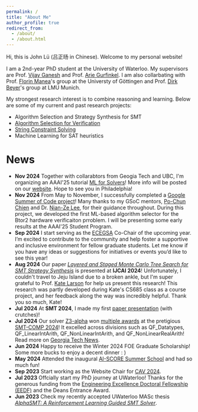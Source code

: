 ```yaml
---
permalink: /
title: "About Me"
author_profile: true
redirect_from: 
  - /about/
  - /about.html
---
```


Hi, this is John Lü (吕正旸 in Chinese). Welcome to my personal website!

I am a 2nd-year PhD student at the University of Waterloo. My supervisors are Prof. [Vijay Ganesh](https://vganesh1.github.io/) and Prof. [Arie Gurfinkel](https://arieg.bitbucket.io/). I am also collarbating with Prof. [Florin Manea](https://flmanea.blogspot.com/)'s group at the Universty of Göttingen and Prof. [Dirk Beyer](https://www.sosy-lab.org/)'s group at LMU Munich.

My strongest research interest is to combine reasoning and learning. Below are some of my current and past research projects: 

- Algorithm Selection and Strategy Synthesis for SMT
- [Algorithm Selection for Verification](https://summerofcode.withgoogle.com/programs/2024/projects/FGmF8gS3)
- [String Constraint Solving](https://z3string.github.io/)
- Machine Learning for SAT heuristics

News
======
- **Nov 2024** Together with collarabtors from Geogia Tech and UBC, I'm organizing an AAAI'25 tutorial [ML for Solvers](https://ml-for-solvers.github.io/)! More info will be posted on our [website](https://ml-for-solvers.github.io/). Hope to see you in Philadelphia!
- **Nov 2024** From May to November, I successfully completed a [Google Summer of Code project](https://summerofcode.withgoogle.com/programs/2024/projects/FGmF8gS3)! Many thanks to my GSoC mentors, [Po-Chun Chien](https://www.sosy-lab.org/people/chien/) and Dr. [Nian-Ze Lee](https://nianzelee.github.io/), for their guidance throughout. During this project, we developed the first ML-based algorithm selector for the Btor2 hardware verificaiton prroblem. I will be presenting some early results at the AAAI'25 Student Program.
- **Sep 2024** I start serving as the [ECEGSA](https://uwaterloo.ca/electrical-computer-engineering-graduate-student-association/) Co-Chair of the upcoming year. I’m excited to contribute to the community and help foster a supportive and inclusive environment for fellow graduate students. Let me know if you have any ideas or suggestions for initiatives or events you’d like to see this year!
- **Aug 2024** Our paper *[Layered and Staged Monte Carlo Tree Search for SMT Strategy Synthesis](https://www.ijcai.org/proceedings/2024/0211.pdf)* is presented at **IJCAI 2024**! Unfortunately, I couldn't travel to Jeju Island due to a broken ankle, but I'm super grateful to Prof. [Kate Larson](https://cs.uwaterloo.ca/~klarson/index.html) for help us present this research! This research was partly developed during Kate's CS685 class as a course project, and her feedback along the way was incredibly helpful. Thank you so much, Kate!
- **Jul 2024** At **SMT 2024**, I made my first [paper presentation](https://easychair.org/smart-slide/slide/p8zq#) (with crutches)! 
- **Jul 2024** Our solver [Z3-alpha](https://github.com/JohnLyu2/z3alpha) won [multiple awards](https://drive.google.com/file/d/1dEeJFfzjJz4vp-mU5XiGnR-hHJdsU1QZ/view?usp=sharing) at the pretigious [SMT-COMP 2024](https://smt-comp.github.io/2024/results/results-single-query/)! It excelled across divisions such as QF_Datatypes, QF_LinearIntArith, QF_NonLinearIntArith, and QF_NonLinearRealArith! Read more on [Georgia Tech News](https://research.gatech.edu/award-winning-software-tool-uses-innovative-approach). 
- **Jun 2024** Happy to receive the Winter 2024 FOE Graduate Scholarship! Some more bucks to enjoy a decent dinner : )
- **May 2024** Attended the inaugural [AI-SCORE Summer School](https://ai-score.github.io/) and had so much fun!
- **Sep 2023** Start working as the Website Chair for [CAV 2024](https://i-cav.org/2024/).
- **Jul 2023** Offcially start my PhD journey at UWaterloo! Thanks for the generous funding from the [Engineering Excellence Doctoral Fellowship (EEDF)](https://uwaterloo.ca/graduate-studies-postdoctoral-affairs/awards/engineering-excellence-masters-and-doctoral-fellowships-eemf) and the Deans Entrance Award. 
- **Jun 2023** Check my recently accepted UWaterloo MASc thesis *[AlphaSMT: A Reinforcement Learning Guided SMT Solver](https://uwspace.uwaterloo.ca/handle/10012/19562)*.
